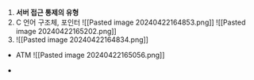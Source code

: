 
1. **서버 접근 통제의 유형**
2. C 언어 구조체, 포인터
	![[Pasted image 20240422164853.png]]
	![[Pasted image 20240422165202.png]]
1. ![[Pasted image 20240422164834.png]]

- ATM 
		![[Pasted image 20240422165056.png]]
	
- 


